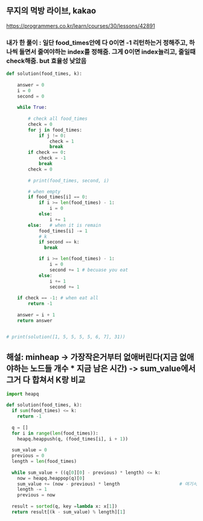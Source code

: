 ## 무지의 먹방 라이브, kakao
https://programmers.co.kr/learn/courses/30/lessons/42891  


### 내가 한 풀이 : 일단 food_times안에 다 0이면 -1 리턴하는거 정해주고, 하나씩 돌면서 줄여야하는 index를 정해줌. 그게 0이면 index늘리고, 줄일때 check해줌. but 효율성 낮았음

```python
def solution(food_times, k):
    
    answer = 0
    i = 0
    second = 0
    
    while True:
        
        # check all food_times
        check = 0
        for j in food_times:
            if j != 0:
                check = 1
                break
        if check == 0:
            check = -1
            break
        check = 0
        
        # print(food_times, second, i)

        # when empty
        if food_times[i] == 0:
            if i >= len(food_times) - 1:
                i = 0
            else:
                i += 1
        else:   # when it is remain
            food_times[i] -= 1
            # k
            if second == k:
              break

            if i >= len(food_times) - 1:
                i = 0
                second += 1 # becuase you eat
            else:
                i += 1
                second += 1
        
    if check == -1: # when eat all
        return -1
    
    answer = i + 1
    return answer


# print(solution([1, 5, 5, 5, 5, 6, 7], 31))
```


## 해설: minheap -> 가장작은거부터 없애버린다(지금 없애야하는 노드들 개수 * 지금 남은 시간) -> sum_value에서 그거 다 합쳐서 K랑 비교

```python
import heapq

def solution(food_times, k):
  if sum(food_times) <= k:
    return -1
    
  q = []
  for i in range(len(food_times)):
    heapq.heappush(q, (food_times[i], i + 1))
    
  sum_value = 0
  previous = 0
  length = len(food_times)
  
  while sum_value + ((q[0][0] - previous) * length) <= k:
    now = heapq.heappop(q)[0]
    sum_value += (now - previous) * length                      # 여기서 계속 축적이 되네
    length -= 1
    previous = now
    
  result = sorted(q, key =lambda x: x[1])
  return result[(k - sum_value) % length][1]
```
